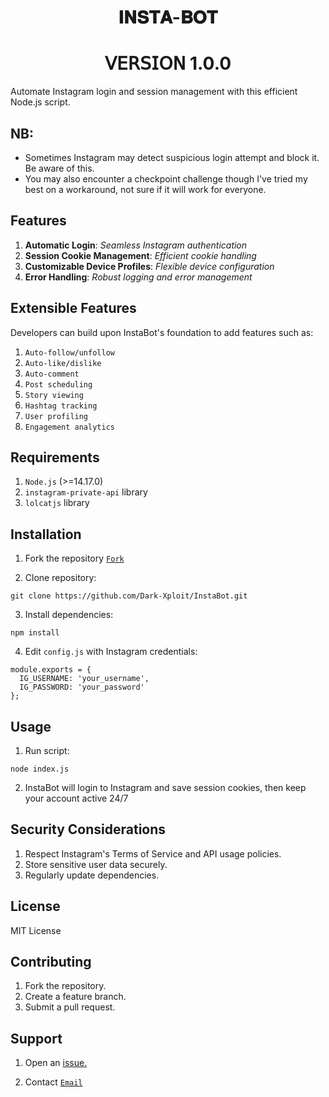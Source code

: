 <h1 align="center"> 𝐈𝐍𝐒𝐓𝐀-𝐁𝐎𝐓 </h1>
<h1 align="center"> 𝖵𝖤𝖱𝖲𝖨𝖮𝖭 1.0.0 </h1>

Automate Instagram login and session management with this efficient Node.js script.

## NB:
- Sometimes Instagram may detect suspicious login attempt and block it. Be aware of this.
- You may also encounter a checkpoint challenge though I've tried my best on a workaround, not sure if it will work for everyone.

## Features

1. **Automatic Login**: *Seamless Instagram authentication*
2. **Session Cookie Management**: *Efficient cookie handling*
3. **Customizable Device Profiles**: *Flexible device configuration*
4. **Error Handling**: *Robust logging and error management*


## Extensible Features

Developers can build upon InstaBot's foundation to add features such as:

1. `Auto-follow/unfollow`
2. `Auto-like/dislike`
3. `Auto-comment`
4. `Post scheduling`
5. `Story viewing`
6. `Hashtag tracking`
7. `User profiling`
8. `Engagement analytics`



## Requirements 

1. `Node.js` (>=14.17.0)
2. `instagram-private-api` library
3. `lolcatjs` library

## Installation 

1. Fork the repository [`Fork`](https://github.com/Dark-Xploit/InstaBot/fork)
   
2. Clone repository:
```
git clone https://github.com/Dark-Xploit/InstaBot.git
```
3. Install dependencies:
```
npm install
```
4. Edit `config.js` with Instagram credentials:

```
module.exports = {
  IG_USERNAME: 'your_username',
  IG_PASSWORD: 'your_password'
};
```

## Usage

1. Run script:
```
node index.js
```
2. InstaBot will login to Instagram and save session cookies, then keep your account active 24/7

## Security Considerations

1. Respect Instagram's Terms of Service and API usage policies.
2. Store sensitive user data securely.
3. Regularly update dependencies.

## License

MIT License

## Contributing

1. Fork the repository.
2. Create a feature branch.
3. Submit a pull request.

## Support

1. Open an <a href="https://github.com/Dark-Xploit/InstaBot/issues">issue.</a></p>
2. Contact [`Email`](phantomtylor@gmail.com)
